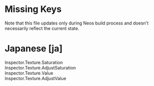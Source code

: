 # Missing Keys
Note that this file updates only during Neos build process and doesn't necessarily reflect the current state.

# Japanese [ja]
Inspector.Texture.Saturation  
Inspector.Texture.AdjustSaturation  
Inspector.Texture.Value  
Inspector.Texture.AdjustValue  

